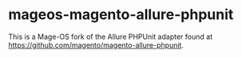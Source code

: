 # mageos-magento-allure-phpunit
This is a Mage-OS fork of the Allure PHPUnit adapter found at https://github.com/magento/magento-allure-phpunit.
